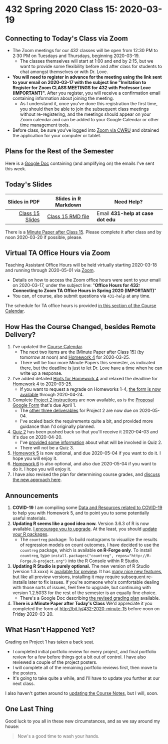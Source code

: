 # 432 Spring 2020 Class 15: 2020-03-19

## Connecting to Today's Class via Zoom

- The Zoom meetings for our 432 classes will be open from 12:30 PM to 2:30 PM on Tuesdays and Thursdays, beginning 2020-03-19.
    - The classes themselves will start at 1:00 and end by 2:15, but we want to provide some flexibility before and after class for students to chat amongst themselves or with Dr. Love.
- **You will need to register in advance for the meeting using the link sent to your email on 2020-03-17 with the subject line "Invitation to Register for Zoom CLASS MEETINGS for 432 with Professor Love (IMPORTANT)".** After you register, you will receive a confirmation email containing information about joining the meeting. 
    - As I understand it, once you've done this registration the first time, you should then be able to join the subsequent class meetings without re-registering, and the meetings should appear on your Zoom calendar and can be added to your Google Calendar or other time management tools.
- Before class, be sure you've logged into [Zoom via CWRU](https://case.edu/utech/help/knowledge-base/zoom/zoom-information) and obtained the application for your computer or tablet.

## Plans for the Rest of the Semester

Here is a [Google Doc](http://bit.ly/432-next-steps) containing (and amplifying on) the emails I've sent this week.

## Today's Slides

Slides in PDF | Slides in R Markdown | Need Help?
------------: | :------------------: | ---------------------------
[Class 15 Slides](https://github.com/THOMASELOVE/2020-432/blob/master/classes/class15/432_2020_slides15.pdf) | [Class 15 RMD file](https://github.com/THOMASELOVE/2020-432/blob/master/classes/class15/432_2020_slides15.Rmd) | Email **431-help at case dot edu**

There is a [Minute Paper after Class 15](http://bit.ly/432-2020-minute-15). Please complete it after class and by noon 2020-03-20 if possible, please.

## Virtual TA Office Hours via Zoom

Teaching Assistant Office Hours will be held virtually starting 2020-03-18 and running through 2020-05-01 via [Zoom](https://case.edu/utech/help/knowledge-base/zoom/zoom-information).

- Details on how to access the Zoom office hours were sent to your email on 2020-03-17, under the subject line: "**Office Hours for 432: Connecting to Zoom TA Office Hours in Spring 2020 (IMPORTANT)**"
- You can, of course, also submit questions via `431-help` at any time.

The schedule for TA office hours is provided [in this section of the Course Calendar](https://github.com/THOMASELOVE/2020-432/blob/master/calendar.md#ta-office-hours).

## How Has the Course Changed, besides Remote Delivery?

1. I've updated the [Course Calendar](https://github.com/THOMASELOVE/2020-432/blob/master/calendar.md).
    - The next two items are the [Minute Paper after Class 15] (by tomorrow at noon) and [Homework 4](https://github.com/THOMASELOVE/2020-432/tree/master/homework/hw04) for 2020-03-25.
    - There will be four more Minute Papers this semester, as indicated there, but the deadline is just to let Dr. Love have a time when he can write up a response.
2. I've added detailed [Hints for Homework 4](https://github.com/THOMASELOVE/2020-432/blob/master/homework/hw04/homework4_hints_2020-03-16.pdf) and relaxed the deadline for [Homework 4](https://github.com/THOMASELOVE/2020-432/tree/master/homework/hw04) to 2020-03-25.
    - If you want to request a regrade on Homeworks 1-4, [the form is now available](http://bit.ly/432-2020-homework-regrade-requests) through 2020-04-24.
3. Complete [Project 2 instructions](https://github.com/THOMASELOVE/2020-432/tree/master/projects/project2) are now available, as is the [Proposal Google Form](http://bit.ly/432-2020-project2-proposal-form) that's due April 1. 
    - The [other three deliverables](https://github.com/THOMASELOVE/2020-432/tree/master/projects/project2) for Project 2 are now due on 2020-05-04. 
    - I've scaled back the requirements quite a bit, and provided more guidance than I'd originally planned.
4. [Quiz 2](https://github.com/THOMASELOVE/2020-432/tree/master/quizzes/quiz2) has been pushed back so that you'll receive it 2020-04-03 and it's due on 2020-04-20. 
    - I've [provided some information](https://github.com/THOMASELOVE/2020-432/tree/master/quizzes/quiz2) about what will be involved in Quiz 2.
    - There will not be a Quiz 3.
5. [Homework 5](https://github.com/THOMASELOVE/2020-432/tree/master/homework/hw05) is now optional, and due 2020-05-04 if you want to do it. I hope you will enjoy it.
6. [Homework 6](https://github.com/THOMASELOVE/2020-432/tree/master/homework/hw06) is also optional, and also due 2020-05-04 if you want to do it. I hope you will enjoy it.
7. I have also revised the plan for determining course grades, and [discuss the new approach here](http://bit.ly/432-2020-grading-plan).

## Announcements

1. **COVID-19** I am compiling some [Data and Resources related to COVID-19](https://github.com/THOMASELOVE/2020-432/blob/master/covid19resources.md) to help you with Homework 5, and to point you to some potentially useful materials.
2. **Updating R seems like a good idea now.** Version 3.6.3 of R is now available. [I encourage you to upgrade](https://github.com/THOMASELOVE/2020-432/blob/master/software.md). At the least, you should [update your R packages](https://github.com/THOMASELOVE/2020-432/blob/master/software.md).
    - The `countreg` package: To build rootograms to visualize the results of regression models on count outcomes, I have decided to use the `countreg` package, which is available **on R-Forge only**. To install `countreg`, type `install.packages("countreg", repos="http://R-Forge.R-project.org")` into the R Console within R Studio.
3. **Updating R Studio is purely optional.** The new version of R Studio (version 1.3.xxxx) is [available for preview](https://rstudio.com/products/rstudio/download/preview/). It has [many nice new features](https://rstudio.com/products/rstudio/download/preview-release-notes/), but like all preview versions, installing it may require subsequent re-installs later to fix issues. If you're someone who's comfortable dealing with those sorts of issues, feel free to upgrade, but continuing with version 1.2.5033 for the rest of the semester is an equally fine choice.
    - There's a Google Doc describing [the revised grading plan](http://bit.ly/432-2020-grading-plan) available.
4. **There is a Minute Paper after Today's Class** We'd appreciate it you completed the form at http://bit.ly/432-2020-minute-15 before noon on Friday 2020-03-20.
    
## What Hasn't Happened Yet?

Grading on Project 1 has taken a back seat. 

- I completed initial portfolio review for every project, and final portfolio review for a few before things got a bit out of control. I have also reviewed a couple of the project posters. 
- I will complete all of the remaining portfolio reviews first, then move to the posters. 
- It's going to take quite a while, and I'll have to update you further at our next class.

I also haven't gotten around to [updating the Course Notes](https://thomaselove.github.io/2020-432-book/), but I will, soon.

## One Last Thing

Good luck to you all in these new circumstances, and as we say around my house:

> Now's a good time to wash your hands.



